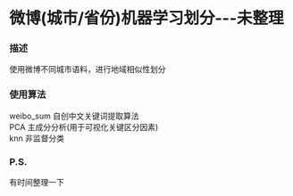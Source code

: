 微博(城市/省份)机器学习划分---未整理
===

### 描述
使用微博不同城市语料，进行地域相似性划分

### 使用算法
weibo_sum   自创中文关键词提取算法  
PCA   主成分分析(用于可视化关键区分因素)  
knn   非监督分类  
  
### P.S.
有时间整理一下
